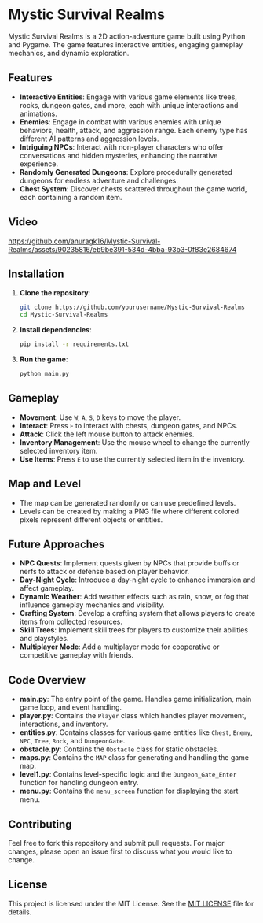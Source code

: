 # Mystic Survival Realms

Mystic Survival Realms is a 2D action-adventure game built using Python and Pygame. The game features interactive entities, engaging gameplay mechanics, and dynamic exploration.

## Features

- **Interactive Entities**: Engage with various game elements like trees, rocks, dungeon gates, and more, each with unique interactions and animations.
- **Enemies**: Engage in combat with various enemies with unique behaviors, health, attack, and aggression range. Each enemy type has different AI patterns and aggression levels.
- **Intriguing NPCs**: Interact with non-player characters who offer conversations and hidden mysteries, enhancing the narrative experience.
- **Randomly Generated Dungeons**: Explore procedurally generated dungeons for endless adventure and challenges.
- **Chest System**: Discover chests scattered throughout the game world, each containing a random item.
  
## Video

https://github.com/anuragk16/Mystic-Survival-Realms/assets/90235816/eb9be391-534d-4bba-93b3-0f83e2684674

## Installation

1. **Clone the repository**:
    ```bash
    git clone https://github.com/yourusername/Mystic-Survival-Realms
    cd Mystic-Survival-Realms
    ```

2. **Install dependencies**:
    ```bash
    pip install -r requirements.txt
    ```

3. **Run the game**:
    ```bash
    python main.py
    ```

## Gameplay

- **Movement**: Use `W`, `A`, `S`, `D` keys to move the player.
- **Interact**: Press `F` to interact with chests, dungeon gates, and NPCs.
- **Attack**: Click the left mouse button to attack enemies.
- **Inventory Management**: Use the mouse wheel to change the currently selected inventory item.
- **Use Items**: Press `E` to use the currently selected item in the inventory.

## Map and Level

- The map can be generated randomly or can use predefined levels.
- Levels can be created by making a PNG file where different colored pixels represent different objects or entities.

## Future Approaches

- **NPC Quests**: Implement quests given by NPCs that provide buffs or nerfs to attack or defense based on player behavior.
- **Day-Night Cycle**: Introduce a day-night cycle to enhance immersion and affect gameplay.
- **Dynamic Weather**: Add weather effects such as rain, snow, or fog that influence gameplay mechanics and visibility.
- **Crafting System**: Develop a crafting system that allows players to create items from collected resources.
- **Skill Trees**: Implement skill trees for players to customize their abilities and playstyles.
- **Multiplayer Mode**: Add a multiplayer mode for cooperative or competitive gameplay with friends.

## Code Overview

- **main.py**: The entry point of the game. Handles game initialization, main game loop, and event handling.
- **player.py**: Contains the `Player` class which handles player movement, interactions, and inventory.
- **entities.py**: Contains classes for various game entities like `Chest`, `Enemy`, `NPC`, `Tree`, `Rock`, and `DungeonGate`.
- **obstacle.py**: Contains the `Obstacle` class for static obstacles.
- **maps.py**: Contains the `MAP` class for generating and handling the game map.
- **level1.py**: Contains level-specific logic and the `Dungeon_Gate_Enter` function for handling dungeon entry.
- **menu.py**: Contains the `menu_screen` function for displaying the start menu.

## Contributing

Feel free to fork this repository and submit pull requests. For major changes, please open an issue first to discuss what you would like to change.

## License

This project is licensed under the MIT License. See the [MIT LICENSE](LICENSE) file for details.

